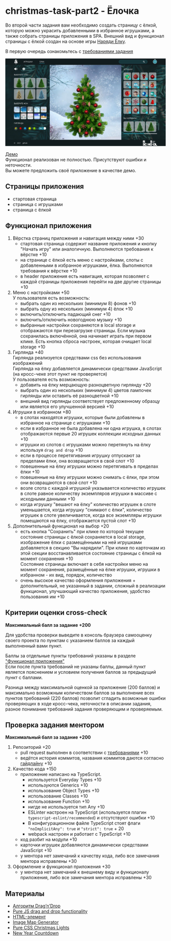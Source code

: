 # christmas-task-part2 - Ёлочка

Во второй части задания вам необходимо создать страницу с ёлкой, которую можно украсить добавленными в избранное игрушками, а также собрать страницы приложения в SPA. Внешний вид и функционал страницы с ёлкой создан на основе игры [Наряди Ёлку](https://www.karusel-tv.ru/games/tree). 

В первую очередь ознакомьтесь с [требованиями задания](christmas-task.md)  

<kbd>![screenshot](images/demo.jpg)</kbd>

[Демо](https://christmas-tasks.netlify.app/)  
Функционал реализован не полностью. Присутствуют ошибки и неточности.  
Вы можете предложить своё приложение в качестве демо. 

## Страницы приложения
- стартовая страница
- страница с игрушками
- страница с ёлкой

## Функционал приложения
1. Вёрстка страниц приложения и навигация между ними +30
   - стартовая страница содержит название приложения и кнопку "Начать игру" или аналогичную. Выполняются требования к вёрстке +10
   - на странице с ёлкой есть меню с настройками, слоты с добавленными в избранное игрушками, ёлка. Выполняются требования к вёрстке +10
   - в header приложения есть навигация, которая позволяет с каждой страницы приложения перейти на две другие страницы +10    
2. Меню с настройками +50  
   У пользователя есть возможность:
   - выбрать один из нескольких (минимум 8) фонов +10
   - выбрать одну из нескольких (минимум 4) ёлок +10
   - включить/отключить падающий снег +10
   - включить/отключить новогоднюю музыку +10
   - выбранные настройки сохраняются в local storage и отображаются при перезагрузке страницы. Если музыка сохранилась включённой, она начинает играть при первом клике. Есть кнопка сброса настроек, которая очищает local storage +10
3. Гирлянда +40  
   Гирлянда реализуется средствами css без использования изображений   
   Гирлянда на ёлку добавляется динамически средствами JavaScript (на кросс-чеке этот пункт не проверяется)  
   У пользователя есть возможность:
   - добавить на ёлку мерцающую разноцветную гирлянду +20  
   - выбрать один из нескольких (минимум 4) цветов лампочек гирлянды или оставить её разноцветной +10
   - внешний вид гирлянды соответствует предложенному образцу или является его улучшенной версией +10
4. Игрушки в избранном +80
   - в слотах находятся игрушки, которые были добавлены в избранное на странице с игрушками +10
   - если в избранное не была добавлена ни одна игрушка, в слотах отображаются первые 20 игрушек коллекции исходных данных +10
   - игрушки  из слотов с игрушками можно перетянуть на ёлку используя `drag and drop` +10
   - если в процессе перетягивания игрушку отпускают за пределами ёлки, она возвращается в свой слот +10
   - повешенные на ёлку игрушки можно перетягивать в пределах ёлки +10
   - повешенные на ёлку игрушки можно снимать с ёлки, при этом они возвращаются в свой слот +10
   - возле слота с каждой игрушкой указывается количество игрушек в слоте равное количеству экземпляров игрушки в массиве с исходными данными +10
   - когда игрушку "вешают на ёлку" количество игрушек в слоте уменьшается, когда игрушку "снимают с ёлки", количество игрушек в слоте увеличивается, когда все экземпляры игрушки помещаются на ёлку, отображается пустой слот +10
5. Дополнительный функционал на выбор +20  
   - есть кнопка "Сохранить" при клике по которой текущее состояние страницы с ёлкой сохраняется в local storage, изображение ёлки с размещёнными на ней игрушками добавляется в секцию "Вы нарядили". При клике по карточкам из этой секции восстанавливается состояние страницы с ёлкой на момент сохранения +10  
   Состояние страницы включает в себя настройки меню на момент сохранения, размещённые на ёлке игрушки, игрушки в избранном - их вид, порядок, количество
   - очень высокое качество оформления приложения + дополнительный, не указанный в задании, сложный в реализации функционал, улучшающий качество приложения, удобство пользования им +10

## Критерии оценки cross-check
**Максимальный балл за задание +200**

Для удобства проверки выведите в консоль браузера самооценку своего проекта по пунктам с указанием баллов за каждый выполненный вами пункт.

Баллы за отдельные пункты требований указаны в разделе ["Функционал приложения"](#функционал-приложения)  
Если после пункта требований не указаны баллы, данный пункт является пояснением и условием получения баллов за предыдущий пункт с баллами.  

Разница между максимальной оценкой за приложение (200 баллов) и максимально возможным количеством баллов за выполнение всех пунктов требований (220 баллов) позволит сгладить возможные ошибки проверяющих в ходе кросс-чека, неточности в описании задания, разное понимание требований задания проверяющим и проверяемым.

## Проверка задания ментором
**Максимальный балл за задание +200**

1. Репозиторий +20
   - pull request выполнен в соответствии с [требованиями](https://docs.rs.school/#/pull-request-review-process?id=Требования-к-pull-request-pr) +10
   - ведётся история коммитов, названия коммитов даются согласно [гайдлайну](https://docs.rs.school/#/git-convention) +10
2. Качество кода +150
   - приложение написано на TypeScript. 
      - используется Everyday Types +10
      - используются Generics +10
      - использование Object Types +10
      - использование Classes +10
      - использование Function +10
      - нигде не используется тип Any +10
      - ESLinter настроен на TypeScript (используется плагин `typescript-eslint/recommended`) и отсутствуют ошибки +10
      - В конфигурационном файле TypeScript стоят флаги `"noImplicitAny": true` и `"strict": true` + 20
      - webpack настроен и работает с TypeScript +10
   - код разбит на модули +10
   - карточки игрушек добавляются динамически средствами JavaScript +10
   - у ментора нет замечаний к качеству кода, либо все замечания ментора исправлены +30
3. Оформление и функционал приложения +30
   - у ментора нет замечаний к внешнему виду и функционалу приложения, либо все замечания ментора исправлены +30

## Материалы
- [Алгоритм Drag’n’Drop](https://learn.javascript.ru/mouse-drag-and-drop#algoritm-drag-n-drop)
- [Pure JS drag and drop functionality](https://codepen.io/byronglover/full/oxjgEK)
- [HTML-элемент <map>](https://developer.mozilla.org/ru/docs/Web/HTML/Element/map)
- [Image Map Generator](https://www.image-map.net/)
- [Pure CSS Christmas Lights](https://codepen.io/tobyj/full/QjvEex)
- [New Year Countdown](https://codepen.io/FlorinPop17/full/xxxEqGj)
